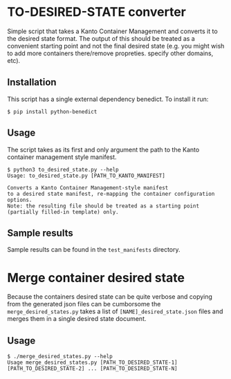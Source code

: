 # TO-DESIRED-STATE converter

Simple script that takes a Kanto Container Management and converts it to the desired state format.
The output of this should be treated as a convenient starting point and not the final desired state
(e.g. you might wish to add more containers there/remove propreties. specify other domains, etc).


## Installation

This script has a single external dependency benedict. To install it run:

```
$ pip install python-benedict
```

## Usage

The script takes as its first and only argument the path to the Kanto container management style manifest.

```
$ python3 to_desired_state.py --help
Usage: to_desired_state.py [PATH_TO_KANTO_MANIFEST]

Converts a Kanto Container Management-style manifest
to a desired state manifest, re-mapping the container configuration options.
Note: the resulting file should be treated as a starting point (partially filled-in template) only.
```

## Sample results

Sample results can be found in the `test_manifests` directory.

# Merge container desired state

Because the containers desired state can be quite verbose and copying from the generated json files can be cumborsome the `merge_desired_states.py` takes a list 
of `[NAME]_desired_state.json` files and merges them in a single desired state document.

## Usage

```shell
$ ./merge_desired_states.py --help
Usage merge_desired_states.py [PATH_TO_DESIRED_STATE-1] [PATH_TO_DESIRED_STATE-2] ... [PATH_TO_DESIRED_STATE-N]
```
